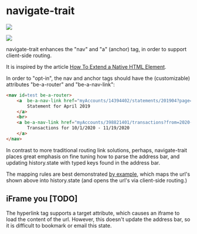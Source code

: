 # navigate-trait

<a href="https://nodei.co/npm/navigate-trait/"><img src="https://nodei.co/npm/navigate-trait.png"></a>

<img src="https://badgen.net/bundlephobia/minzip/navigate-trait">

navigate-trait enhances the "nav" and "a" (anchor) tag, in order to support client-side routing.

It is inspired by the article [How To Extend a Native HTML Element](https://itnext.io/how-to-extend-a-native-html-element-1d4674e09c22).

In order to "opt-in", the nav and anchor tags should have the (customizable) attributes "be-a-router" and "be-a-nav-link":

```html
<nav id=test be-a-router>
    <a  be-a-nav-link href="myAccounts/14394402/statements/201904?page=1">
        Statement for April 2019
    </a>
    <br>
    <a be-a-nav-link href="myAccounts/398821401/transactions?from=2020-10-01&to=2020-11-19">
        Transactions for 10/1/2020 - 11/19/2020
    </a>
</nav>
```

In contrast to more traditional routing link solutions, perhaps, navigate-trait places great emphasis on fine tuning how to parse the address bar, and updating history.state
with typed keys found in the address bar.  

The mapping rules are best demonstrated [by example](https://github.com/bahrus/navigate-trait/blob/baseline/dev.ts#L14), which maps the url's shown above into history.state (and opens the url's via client-side routing.)

##  iFrame you [TODO]

The hyperlink tag supports a target attribute, which causes an iframe to load the content of the url.  However, this doesn't update the address bar, so it is difficult to bookmark or email this state.

